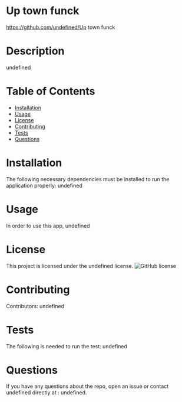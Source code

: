
# Up town funck
https://github.com/undefined/Up town funck
# Description
undefined
# Table of Contents 
* [Installation](#installation)
* [Usage](#usage)
* [License](#license)
* [Contributing](#contributing)
* [Tests](#tests)
* [Questions](#questions)
# Installation
The following necessary dependencies must be installed to run the application properly: undefined
# Usage
In order to use this app, undefined
# License
This project is licensed under the undefined license. 
![GitHub license](https://img.shields.io/badge/license-MIT-blue.svg)
# Contributing
​Contributors: undefined
# Tests
The following is needed to run the test: undefined
# Questions
If you have any questions about the repo, open an issue or contact undefined directly at : undefined.
